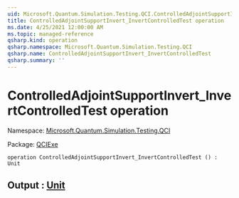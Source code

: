 ```yaml
---
uid: Microsoft.Quantum.Simulation.Testing.QCI.ControlledAdjointSupportInvert_InvertControlledTest
title: ControlledAdjointSupportInvert_InvertControlledTest operation
ms.date: 4/25/2021 12:00:00 AM
ms.topic: managed-reference
qsharp.kind: operation
qsharp.namespace: Microsoft.Quantum.Simulation.Testing.QCI
qsharp.name: ControlledAdjointSupportInvert_InvertControlledTest
qsharp.summary: ''
---
```


# ControlledAdjointSupportInvert_InvertControlledTest operation

Namespace: [Microsoft.Quantum.Simulation.Testing.QCI](xref:Microsoft.Quantum.Simulation.Testing.QCI)

Package: [QCIExe](https://nuget.org/packages/QCIExe)




```qsharp
operation ControlledAdjointSupportInvert_InvertControlledTest () : Unit
```


## Output : [Unit](xref:microsoft.quantum.qsharp.valueliterals#unit-literal)

